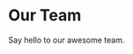 <script setup>
import { VPTeamMembers } from 'vitepress/theme'

const members = [
  {
    avatar: 'https://avatars.githubusercontent.com/u/75510490?v=4',
    name: 'st0x0ef',
    title: 'Creator, Dev',
    links: [
      { icon: 'github', link: 'https://github.com/yyx990803' }
    ]
  },
  {
    avatar: 'https://avatars.githubusercontent.com/u/67022946?s=400&u=4de78465366b69e735574576629f2fa0e59b8417&v=4',
    name: 'TATHAN',
    title: 'Co-Creator, Dev',
    links: [
      { icon: 'github', link: 'https://github.com/yyx990803' }
    ]
  },
  {
    avatar: 'https://avatars.githubusercontent.com/u/101066376?v=4',
    name: 'Fej',
    title: 'Dev',
    links: [
      { icon: 'github', link: 'https://github.com/Fej1Dev' }
    ]
  },
  {
    avatar: 'https://avatars.githubusercontent.com/u/156406024?v=4',
    name: 'Miyaiho',
    title: 'Dev',
    links: [
      { icon: 'github', link: 'https://github.com/miyaiho' }
    ]
  },

  {
    avatar: 'https://avatars.githubusercontent.com/u/163727888?v=4',
    name: 'Lukeon',
    title: 'Dev',
    links: [
      { icon: 'github', link: 'https://github.com/lukeon214' }
    ]
  },
  {
    avatar: 'https://avatars.githubusercontent.com/u/139490373?v=4',
    name: 'Eirmax',
    title: 'Dev',
    links: [
      { icon: 'github', link: 'https://github.com/eirmax' }
    ]
  },
  {
    avatar: 'https://avatars.githubusercontent.com/u/70532030?v=4',
    name: 'MincraftEinstein',
    title: 'Dev',
    links: [
      { icon: 'github', link: 'https://github.com/MincraftEinstein' }
    ]
  },
  {
    avatar: 'https://avatars.githubusercontent.com/u/120266450?v=4',
    name: 'Okamiz',
    title: 'Dev, Texturer',
    links: [
      { icon: 'github', link: 'https://github.com/Okamomille' }
    ]
  },
  {
    avatar: 'https://avatars.githubusercontent.com/u/153344018?v=4',
    name: 'Small Chubby',
    title: 'Dev',
    links: [
      { icon: 'github', link: 'https://github.com/GityBoyy' }
    ]
  },

  {
    avatar: 'https://avatars.githubusercontent.com/u/121094383?v=4',
    name: 'Storik',
    title: 'Texturer/Modeler',
    links: [
      { icon: 'github', link: 'https://github.com/e-storik' }
    ]
  },
  {
    avatar: 'https://cdn.discordapp.com/avatars/431150651729510410/24112a7633ecfe40975d29027789f313?size=1024',
    name: 'SpaceStar',
    title: 'Builder'
  },
  {
    avatar: 'https://cdn.discordapp.com/avatars/667758839625416720/f2ed80b9c10b8d3528aec7c09ff9ec6e?size=1024',
    name: 'Ilyuxadwa',
    title: 'Texturer/Modeler'
  },
  {
    avatar: 'https://cdn.discordapp.com/avatars/719659781152833547/3e26b3495336a3163de22592c6fbc35d?size=1024',
    name: 'Dipdoop',
    title: 'Community Manager'
  } 
]
</script>

# Our Team

Say hello to our awesome team.

<VPTeamMembers size="small" :members="members" />